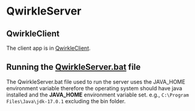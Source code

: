 # QwirkleServer
 
## QwirkleClient
The client app is in [QwirkleClient](https://github.com/mpndl/Qwirkle).

## Running the [QwirkleServer.bat](/out/artifacts/QwirkleServer_jar/QwirkleServer.bat) file
The QwirkleServer.bat file used to run the server uses the JAVA_HOME
environment variable therefore the operating system should have java installed and the **JAVA_HOME** 
environment variable set. e.g., `C:\Program Files\Java\jdk-17.0.1` excluding the bin folder.
